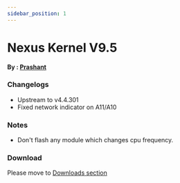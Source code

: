 ```yaml
---
sidebar_position: 1
---
```


# Nexus Kernel V9.5 #

**By : [Prashant](https://t.me/ImPrashantt)**

### Changelogs ###
- Upstream to v4.4.301 
- Fixed network indicator on A11/A10

### Notes ###
- Don't flash any module which changes cpu frequency.

### Download ###

Please move to [Downloads section](../../download/lavender/latest)
